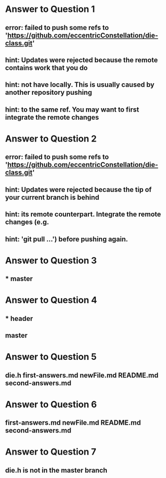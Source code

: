 # Answer to Question 1
## error: failed to push some refs to 'https://github.com/eccentricConstellation/die-class.git'
## hint: Updates were rejected because the remote contains work that you do
## hint: not have locally. This is usually caused by another repository pushing
## hint: to the same ref. You may want to first integrate the remote changes
# Answer to Question 2
## error: failed to push some refs to 'https://github.com/eccentricConstellation/die-class.git'
## hint: Updates were rejected because the tip of your current branch is behind
## hint: its remote counterpart. Integrate the remote changes (e.g.
## hint: 'git pull ...') before pushing again.
# Answer to Question 3
## * master
# Answer to Question 4
## * header
## master
# Answer to Question 5
## die.h  first-answers.md  newFile.md  README.md	second-answers.md
# Answer to Question 6
## first-answers.md  newFile.md  README.md  second-answers.md
# Answer to Question 7
## die.h is not in the master branch
